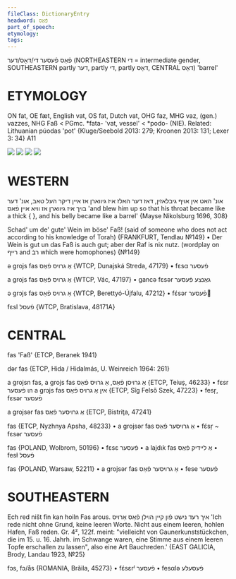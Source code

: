 ```yaml
---
fileClass: DictionaryEntry
headword: פֿאַס
part_of_speech: 
etymology: 
tags: 
---
```

פֿאַס
פֿעסער
די/דאָס/דער
(NORTHEASTERN די = intermediate gender, SOUTHEASTERN partly דער, partly די, partly דאָס, CENTRAL דאָס)
'barrel'

ETYMOLOGY
===========
ON fat, OE fæt, English vat, OS fat, Dutch vat, OHG faz, MHG vaz, (gen.) vazzes, NHG Faß < PGmc. *fata- 'vat, vessel' < *podo- (NIE).
Related: Lithuanian púodas 'pot'
{Kluge/Seebold 2013: 279; Kroonen 2013: 131; Lexer 3: 34}
A11

![](https://ia802902.us.archive.org/9/items/Yiddish-Dialect-Maps/map%20-%20FoY3-179%20-%20fas%20-%20lokh.jpg)
![](https://ia902902.us.archive.org/9/items/Yiddish-Dialect-Maps/Herzog4-10-13-RodFasLoxKishn-110.jpg)
![](https://ia802902.us.archive.org/9/items/Yiddish-Dialect-Maps/Herzog4-16-RetentionOfNeuters-113.jpg)
![](https://ia902902.us.archive.org/9/items/Yiddish-Dialect-Maps/Herzog4-39-PartialYiddish-slavicAgreement-127.jpg)

WESTERN
========

אונ' האט אין אויף גיבלאזין, דאז דער האלז איז גיווארן אז איין דיקר העל טאב, אונ' דער בויך איז גיווארן אז וויא איין פֿאס
'and blew him up so that his throat became like a thick {     }, and his belly became like a barrel'
{Mayse Nikolsburg 1696, 308}

Schad' um de' gute' Wein im böse' Faß! (said of someone who does not act according to his knowledge of Torah)
{FRANKFURT, Tendlau №149}
	•	Der Wein is gut un das Faß is auch gut; aber der Raf is nix nutz. (wordplay on רייף and רבֿ which were homophones) {№149}

ə grojs fas אַ גרויס פֿאַס {WTCP, Dunajská Streda, 47179}
	•	fɛsα פֿעסער

a grojs fas אַ גרויס פֿאַס {WTCP, Vác, 47197}
	•	gancə fɛsər גאַנצע פֿעסער

ə grɔjs fas אַ גרויס פֿאַס {WTCP, Berettyó-Újfalu, 47212}
	•	fɛ́sər פֿעסער

fɛsl פֿעסל {WTCP, Bratislava, 48171A}

CENTRAL
========

fas 'Faß' {ETCP, Beranek 1941}

dər fas {ETCP, Hida / Hidalmás, U. Weinreich 1964: 261}

a grojsn fas, a grojs fas אַ גרויסן פֿאַס, אַ גרויס פֿאַס {ETCP, Teiuș, 46233}
	•	fɛsr פֿעסער
ɩn a grɔjs fas אין אַ גרויס פֿאַס {ETCP, Sîg Felső Szek, 47223}
	•	fesr̩, fɛsər פֿעסער

a grojsər fas אַ גרויסער פֿאַס {ETCP, Bistriţa, 47241}

fas {ETCP, Nyzhnya Apsha, 48233}
	•	a grojsər fas אַ גרויסער פֿאַס
	•	fɛ́sr̩ ~ fɛsər פֿעסער

fas {POLAND, Wolbrom, 50196}
	•	fɛsɛ פֿעסער
	•	a lajdɩk fas אַ ליידיק פֿאַס
	•	fesɫ פֿעסל

fas {POLAND, Warsaw, 52211}
	•	a grojsər fas אַ גרויסער פֿאַס
	•	fese פֿעסער

SOUTHEASTERN
==============

Ech red ništ fin kan hoiln Fas arous. איך רעד נישט פֿון קיין הוילן פֿאַס אַרויס 'Ich rede nicht ohne Grund, keine leeren Worte. Nicht aus einem leeren, hohlen Hafen, Faß reden. Gr. 4², 122f. meint: "vielleicht von Gaunerkunststückchen, die im 15. u. 16. Jahrh. im Schwange waren, eine Stimme aus einem leeren Topfe erschallen zu lassen", also eine Art Bauchreden.' {EAST GALICIA, Brody, Landau 1923, №25}

fɔs, fɔ/ås {ROMANIA, Brăila, 45273}
	•	fɛ́sɛrʲ פֿעסער
	•	fesαlə פֿעסעלע

